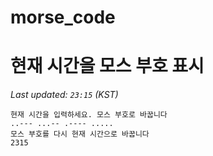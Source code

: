 # morse_code
# 현재 시간을 모스 부호 표시
<!-- MORSE_TIME_START -->
_Last updated: `23:15` (KST)_

```
현재 시간을 입력하세요. 모스 부호로 바꿉니다
..--- ...-- .---- .....
모스 부호를 다시 현재 시간으로 바꿉니다
2315
```
<!-- MORSE_TIME_END -->
